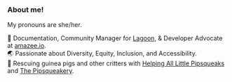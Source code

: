 ### About me!

My pronouns are she/her.    

:pencil:  Documentation, Community Manager for [Lagoon](https://github.com/uselagoon), & Developer Advocate at [amazee.io](http://amazee.io).   
:earth_asia: Passionate about Diversity, Equity, Inclusion, and Accessibility.   
:rabbit: Rescuing guinea pigs and other critters with [Helping All Little Pipsqueaks](http://www.facebook.com/halprescue) and [The Pipsqueakery](http://www.thepipsqueakery.org).



